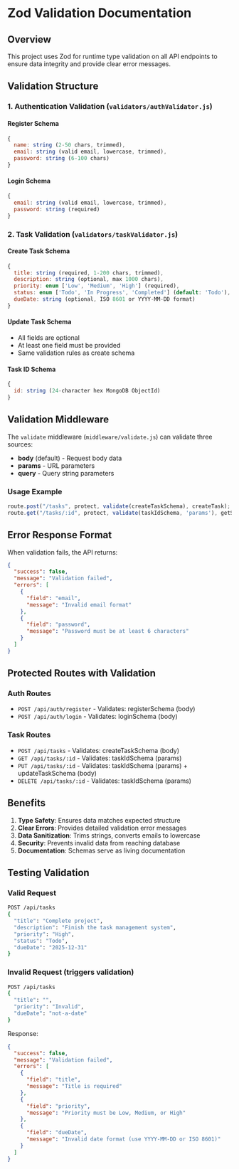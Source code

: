 # Zod Validation Documentation

## Overview
This project uses Zod for runtime type validation on all API endpoints to ensure data integrity and provide clear error messages.

## Validation Structure

### 1. Authentication Validation (`validators/authValidator.js`)

#### Register Schema
```javascript
{
  name: string (2-50 chars, trimmed),
  email: string (valid email, lowercase, trimmed),
  password: string (6-100 chars)
}
```

#### Login Schema
```javascript
{
  email: string (valid email, lowercase, trimmed),
  password: string (required)
}
```

### 2. Task Validation (`validators/taskValidator.js`)

#### Create Task Schema
```javascript
{
  title: string (required, 1-200 chars, trimmed),
  description: string (optional, max 1000 chars),
  priority: enum ['Low', 'Medium', 'High'] (required),
  status: enum ['Todo', 'In Progress', 'Completed'] (default: 'Todo'),
  dueDate: string (optional, ISO 8601 or YYYY-MM-DD format)
}
```

#### Update Task Schema
- All fields are optional
- At least one field must be provided
- Same validation rules as create schema

#### Task ID Schema
```javascript
{
  id: string (24-character hex MongoDB ObjectId)
}
```

## Validation Middleware

The `validate` middleware (`middleware/validate.js`) can validate three sources:
- **body** (default) - Request body data
- **params** - URL parameters
- **query** - Query string parameters

### Usage Example
```javascript
route.post("/tasks", protect, validate(createTaskSchema), createTask);
route.get("/tasks/:id", protect, validate(taskIdSchema, 'params'), getSingleTask);
```

## Error Response Format

When validation fails, the API returns:

```json
{
  "success": false,
  "message": "Validation failed",
  "errors": [
    {
      "field": "email",
      "message": "Invalid email format"
    },
    {
      "field": "password",
      "message": "Password must be at least 6 characters"
    }
  ]
}
```

## Protected Routes with Validation

### Auth Routes
- `POST /api/auth/register` - Validates: registerSchema (body)
- `POST /api/auth/login` - Validates: loginSchema (body)

### Task Routes
- `POST /api/tasks` - Validates: createTaskSchema (body)
- `GET /api/tasks/:id` - Validates: taskIdSchema (params)
- `PUT /api/tasks/:id` - Validates: taskIdSchema (params) + updateTaskSchema (body)
- `DELETE /api/tasks/:id` - Validates: taskIdSchema (params)

## Benefits

1. **Type Safety**: Ensures data matches expected structure
2. **Clear Errors**: Provides detailed validation error messages
3. **Data Sanitization**: Trims strings, converts emails to lowercase
4. **Security**: Prevents invalid data from reaching database
5. **Documentation**: Schemas serve as living documentation

## Testing Validation

### Valid Request
```bash
POST /api/tasks
{
  "title": "Complete project",
  "description": "Finish the task management system",
  "priority": "High",
  "status": "Todo",
  "dueDate": "2025-12-31"
}
```

### Invalid Request (triggers validation)
```bash
POST /api/tasks
{
  "title": "",
  "priority": "Invalid",
  "dueDate": "not-a-date"
}
```

Response:
```json
{
  "success": false,
  "message": "Validation failed",
  "errors": [
    {
      "field": "title",
      "message": "Title is required"
    },
    {
      "field": "priority",
      "message": "Priority must be Low, Medium, or High"
    },
    {
      "field": "dueDate",
      "message": "Invalid date format (use YYYY-MM-DD or ISO 8601)"
    }
  ]
}
```
